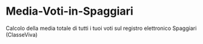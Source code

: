 # Media-Voti-in-Spaggiari
Calcolo della media totale di tutti i tuoi voti sul registro elettronico Spaggiari (ClasseViva)
